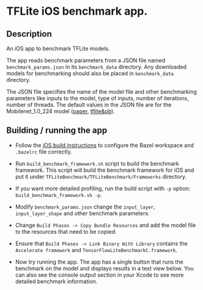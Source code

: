 # TFLite iOS benchmark app.

## Description

An iOS app to benchmark TFLite models.

The app reads benchmark parameters from a JSON file named
`benchmark_params.json` in its `benchmark_data` directory. Any downloaded models
for benchmarking should also be placed in `benchmark_data` directory.

The JSON file specifies the name of the model file and other benchmarking
parameters like inputs to the model, type of inputs, number of iterations,
number of threads. The default values in the JSON file are for the
Mobilenet_1.0_224 model ([paper][mobilenet-paper],
[tflite&pb][mobilenet-model]).

## Building / running the app

*   Follow the [iOS build instructions][build-ios] to configure the Bazel
    workspace and `.bazelrc` file correctly.

*   Run `build_benchmark_framework.sh` script to build the benchmark framework.
    This script will build the benchmark framework for iOS and put it under
    `TFLiteBenchmark/TFLiteBenchmark/Frameworks` directory.

*   If you want more detailed profiling, run the build script with `-p` option:
    `build_benchmark_framework.sh -p`.

*   Modify `benchmark_params.json` change the `input_layer`, `input_layer_shape`
    and other benchmark parameters.

*   Change `Build Phases -> Copy Bundle Resources` and add the model file to the
    resources that need to be copied.

*   Ensure that `Build Phases -> Link Binary With Library` contains the
    `Accelerate framework` and `TensorFlowLiteBenchmarkC.framework`.

*   Now try running the app. The app has a single button that runs the benchmark
    on the model and displays results in a text view below. You can also see the
    console output section in your Xcode to see more detailed benchmark
    information.


[build-ios]: https://tensorflow.org/lite/guide/build_ios
[mobilenet-model]: https://storage.googleapis.com/download.tensorflow.org/models/mobilenet_v1_2018_02_22/mobilenet_v1_1.0_224.tgz
[mobilenet-paper]: https://arxiv.org/pdf/1704.04861.pdf
